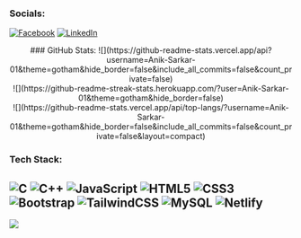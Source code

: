 ### Socials:
[![Facebook](https://img.shields.io/badge/Facebook-%231877F2.svg?logo=Facebook&logoColor=white)](https://facebook.com/beinganik.87) [![LinkedIn](https://img.shields.io/badge/LinkedIn-%230077B5.svg?logo=linkedin&logoColor=white)](https://linkedin.com/in/anik-sarkar-nits) 

<div style="text-align: center">
  ### GitHub Stats:
![](https://github-readme-stats.vercel.app/api?username=Anik-Sarkar-01&theme=gotham&hide_border=false&include_all_commits=false&count_private=false)<br/>
![](https://github-readme-streak-stats.herokuapp.com/?user=Anik-Sarkar-01&theme=gotham&hide_border=false)<br/>
![](https://github-readme-stats.vercel.app/api/top-langs/?username=Anik-Sarkar-01&theme=gotham&hide_border=false&include_all_commits=false&count_private=false&layout=compact)
  </div>

### Tech Stack:
![C](https://img.shields.io/badge/c-%2300599C.svg?style=flat&logo=c&logoColor=white) ![C++](https://img.shields.io/badge/c++-%2300599C.svg?style=flat&logo=c%2B%2B&logoColor=white) ![JavaScript](https://img.shields.io/badge/javascript-%23323330.svg?style=flat&logo=javascript&logoColor=%23F7DF1E) ![HTML5](https://img.shields.io/badge/html5-%23E34F26.svg?style=flat&logo=html5&logoColor=white) ![CSS3](https://img.shields.io/badge/css3-%231572B6.svg?style=flat&logo=css3&logoColor=white) ![Bootstrap](https://img.shields.io/badge/bootstrap-%23563D7C.svg?style=flat&logo=bootstrap&logoColor=white) ![TailwindCSS](https://img.shields.io/badge/tailwindcss-%2338B2AC.svg?style=flat&logo=tailwind-css&logoColor=white) ![MySQL](https://img.shields.io/badge/mysql-%2300f.svg?style=flat&logo=mysql&logoColor=white) ![Netlify](https://img.shields.io/badge/netlify-%23000000.svg?style=flat&logo=netlify&logoColor=#00C7B7)
---
[![](https://visitcount.itsvg.in/api?id=Anik-Sarkar-01&icon=7&color=12)](https://visitcount.itsvg.in)

